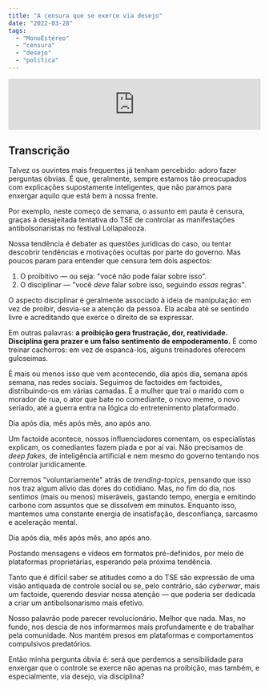 ```yaml
---
title: "A censura que se exerce via desejo"
date: "2022-03-28"
tags: 
  - "MonoEstéreo"
  - "censura"
  - "desejo"
  - "politica"
---
```


<iframe src="https://anchor.fm/monoestereo/embed/episodes/A-censura-que-se-exerce-via-desejo-e1gcgi3" height="102px" width="100%" frameborder="0" scrolling="no"></iframe>

## Transcrição

Talvez os ouvintes mais frequentes já tenham percebido: adoro fazer perguntas óbvias. É que, geralmente, sempre estamos tão preocupados com explicações supostamente inteligentes, que não paramos para enxergar aquilo que está bem à nossa frente.

Por exemplo, neste começo de semana, o assunto em pauta é censura, graças à desajeitada tentativa do TSE de controlar as manifestações antibolsonaristas no festival Lollapalooza.

Nossa tendência é debater as questões jurídicas do caso, ou tentar descobrir tendências e motivações ocultas por parte do governo. Mas poucos param para entender que censura tem dois aspectos:

1. O proibitivo — ou seja: "você não pode falar sobre isso".
2. O disciplinar — "você _deve_ falar sobre isso, seguindo _essas_ regras".

O aspecto disciplinar é geralmente associado à ideia de manipulação: em vez de proibir, desvia-se a atenção da pessoa. Ela acaba até se sentindo livre e acreditando que exerce o direito de se expressar.

Em outras palavras: **a proibição gera frustração, dor, reatividade. Disciplina gera prazer e um falso sentimento de empoderamento.** É como treinar cachorros: em vez de espancá-los, alguns treinadores oferecem guloseimas.

É mais ou menos isso que vem acontecendo, dia após dia, semana após semana, nas redes sociais. Seguimos de factoides em factoides, distribuindo-os em várias camadas. É a mulher que trai o marido com o morador de rua, o ator que bate no comediante, o novo meme, o novo seriado, até a guerra entra na lógica do entretenimento plataformado.

Dia após dia, mês após mês, ano após ano.

Um factoide acontece, nossos influenciadores comentam, os especialistas explicam, os comediantes fazem piada e por aí vai. Não precisamos de _deep fakes_, de inteligência artificial e nem mesmo do governo tentando nos controlar juridicamente.

Corremos "voluntariamente" atrás de _trending-topics_, pensando que isso nos traz algum alívio das dores do cotidiano. Mas, no fim do dia, nos sentimos (mais ou menos) miseráveis, gastando tempo, energia e emitindo carbono com assuntos que se dissolvem em minutos. Enquanto isso, mantemos uma constante energia de insatisfação, desconfiança, sarcasmo e aceleração mental.

Dia após dia, mês após mês, ano após ano.

Postando mensagens e vídeos em formatos pré-definidos, por meio de plataformas proprietárias, esperando pela próxima tendência.

Tanto que é difícil saber se atitudes como a do TSE são expressão de uma visão antiquada de controle social ou se, pelo contrário, são _cyberwar_, mais um factoide, querendo desviar nossa atenção — que poderia ser dedicada a criar um antibolsonarismo mais efetivo.

Nosso palavrão pode parecer revolucionário. Melhor que nada. Mas, no fundo, nos descia de nos informarmos mais profundamente e de trabalhar pela comunidade. Nos mantém presos em plataformas e comportamentos compulsivos predatórios.

Então minha pergunta óbvia é: será que perdemos a sensibilidade para enxergar que o controle se exerce não apenas na proibição, mas também, e especialmente, via desejo, via disciplina?
